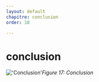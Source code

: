 ```yaml
---
layout: default
chapitre: conclusion
order: 18

---
```

# conclusion

!['Conclusion'](/lab-scrum/13.Conclusion/images/Conclusion.jpg)*Figure 17: Conclusion*

<!-- note -->

